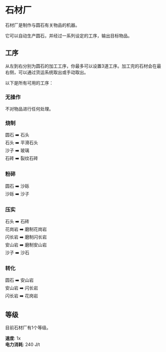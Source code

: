 # 石材厂

石材厂是制作与圆石有关物品的机器。

它可以自动生产圆石，并经过一系列设定的工序，输出目标物品。

## 工序

从左到右分别为圆石的加工工序，你最多可以设置3道工序。加工完的石材会在最右侧，可以通过货运系统取出或手动取出。

以下是所有可用的工序：

### 无操作

不对物品进行任何处理。

### 烧制

圆石 ➡️ 石头  
石头 ➡️ 平滑石头  
沙子 ➡️ 玻璃  
石砖 ➡️ 裂纹石砖

### 粉碎

圆石 ➡️ 沙砾  
沙砾 ➡️ 沙子

### 压实

石头 ➡️ 石砖  
花岗岩 ➡️ 磨制花岗岩  
闪长岩 ➡️ 磨制闪长岩  
安山岩 ➡️ 磨制安山岩  
沙子 ➡️ 沙石

### 转化

圆石 ➡️ 安山岩  
安山岩 ➡️ 闪长岩  
闪长岩 ➡️ 花岗岩

## 等级

目前石材厂有1个等级。

**速度**: 1x  
**电力消耗**: 240 J/t
